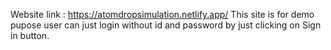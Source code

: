 Website link : https://atomdropsimulation.netlify.app/
This site is for demo pupose user can just login without id and password by just clicking on Sign in button.
